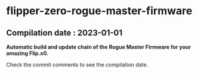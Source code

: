 # flipper-zero-rogue-master-firmware
## Compilation date : 2023-01-01
**Automatic build and update chain of the Rogue Master Firmware for your amazing Flip.x0.**

Check the commit comments to see the compilation date.
